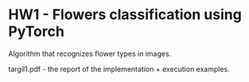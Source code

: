 # HW1 - Flowers classification using PyTorch 
Algorithm that recognizes flower types in images.  


targil1.pdf - the report of the implementation + execution examples.
